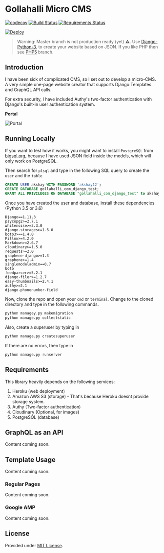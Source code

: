 # Gollahalli Micro CMS

[![codecov](https://codecov.io/gh/akshaybabloo/gollahalli-com/branch/master/graph/badge.svg)](https://codecov.io/gh/akshaybabloo/gollahalli-com)
[![Build Status](https://travis-ci.org/akshaybabloo/gollahalli-com.svg?branch=master)](https://travis-ci.org/akshaybabloo/gollahalli-com)
[![Requirements Status](https://requires.io/github/akshaybabloo/gollahalli-com/requirements.svg?branch=master)](https://requires.io/github/akshaybabloo/gollahalli-com/requirements/?branch=master)

[![Deploy](https://www.herokucdn.com/deploy/button.svg)](https://heroku.com/deploy?template=https://github.com/akshaybabloo/gollahalli-com)

> Warning: Master branch is not production ready (yet) :warning:. Use [Django-Python-3](https://github.com/akshaybabloo/gollahalli-com/tree/Django-Python-3), to create your website based on JSON. If you like PHP then see [PHP5](https://github.com/akshaybabloo/gollahalli-com/tree/PHP5) branch.

## Introduction

I have been sick of complicated CMS, so I set out to develop a micro-CMS. A very simple one-page website creator that supports Django Templates and GraphQL API calls.

For extra security, I have included Authy's two-factor authentication with Django's built-in user authentication system.

**Portal**

![Portal](https://raw.githubusercontent.com/akshaybabloo/gollahalli-com/master/screenshot/portal.JPG)

## Running Locally

If you want to test how it works, you might want to install `PostgreSQL` from [bigsql.org](http://bigsql.org/), because I have used JSON field inside the models, which will only work on PostgreSQL.

Then search for `plsql` and type in the following SQL query to create the `user` and the `table`

```sql
CREATE USER akshay WITH PASSWORD 'akshay12';
CREATE DATABASE gollahalli_com_django_test;
GRANT ALL PRIVILEGES ON DATABASE "gollahalli_com_django_test" to akshay;
```

Once you have created the user and database, install these dependencies (Python 3.5 or 3.6)

```
Django==1.11.3
psycopg2>=2.7.1
whitenoise>=3.3.0
django-storages>=1.6.0
boto3>==1.4.0
Pillow>=4.2.0
Markdown>=2.6.7
cloudinary>=1.5.0
requests>=2.0
graphene-django>=1.3
graphene>=1.4
singlemodeladmin==0.7
boto
feedparser>=5.2.1
django-filer>=1.2.7
easy-thumbnails>=2.4.1
authy>=2.1
django-phonenumber-field
```

Now, clone the repo and open your `cmd` or `terminal`. Change to the cloned directory and type in the following commands.

```cmd
python managey.py makemigration
python manage.py collectstatic
```

Also, create a superuser by typing in

```cmd
python manage.py createsuperuser
```

If there are no errors, then type in

```cmd
python manage.py runserver
```

## Requirements

This library heavily depends on the following services:

1. Heroku (web deployment)
2. Amazon AWS S3 (storage) - That's because Heroku doesnt provide storage system.
3. Authy (Two-factor authentication)
4. Cloudinary (Optional, for images)
5. PostgreSQL (database)

## GraphQL as an API

Content coming soon.

## Template Usage

Content coming soon.

### Regular Pages

Content coming soon.

### Google AMP

Content coming soon.

## License

Provided under [MIT License](https://github.com/akshaybabloo/gollahalli-com/blob/master/LICENSE.md).